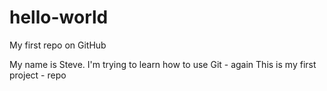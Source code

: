 # hello-world
My first repo on GitHub

My name is Steve.  I'm trying to learn how to use Git - again
This is my first project - repo
